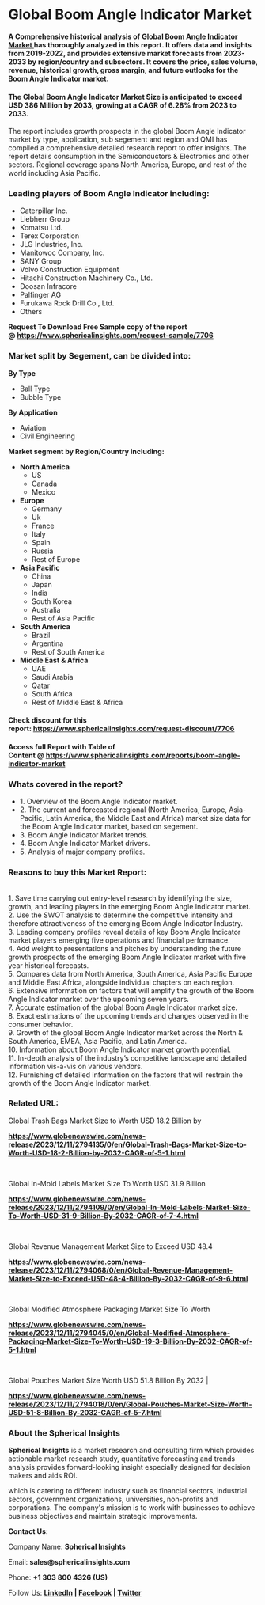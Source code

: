 <h1 class="news-post-title">Global Boom Angle Indicator Market</h1>
<p><strong>A Comprehensive historical analysis of&nbsp;<a href="https://www.sphericalinsights.com/reports/boom-angle-indicator-market" target="_blank" rel="noreferrer noopener">Global Boom Angle Indicator Market&nbsp;</a>has thoroughly analyzed in this report. It offers data and insights from 2019-2022, and provides extensive market forecasts from 2023-2033 by region/country and subsectors. It covers the price, sales volume, revenue, historical growth, gross margin, and future outlooks for the Boom Angle Indicator market.</strong></p>
<h4><strong>The Global Boom Angle Indicator Market Size is anticipated to exceed USD 386 Million by 2033, growing at a CAGR of 6.28% from 2023 to 2033.</strong></h4>
<p>The report includes growth prospects in the global Boom Angle Indicator market by type, application, sub segement and region and QMI has compiled a comprehensive detailed research report to offer insights. The report details consumption in the Semiconductors &amp; Electronics and other sectors. Regional coverage spans North America, Europe, and rest of the world including Asia Pacific.</p>
<h3><strong>Leading players of Boom Angle Indicator including:</strong></h3>
<ul>
<li>Caterpillar Inc.</li>
<li>Liebherr Group</li>
<li>Komatsu Ltd.</li>
<li>Terex Corporation</li>
<li>JLG Industries, Inc.</li>
<li>Manitowoc Company, Inc.</li>
<li>SANY Group</li>
<li>Volvo Construction Equipment</li>
<li>Hitachi Construction Machinery Co., Ltd.</li>
<li>Doosan Infracore</li>
<li>Palfinger AG</li>
<li>Furukawa Rock Drill Co., Ltd.</li>
<li>Others</li>
</ul>
<p><strong>Request To Download Free Sample copy of the report @&nbsp;<a href="https://www.sphericalinsights.com/request-sample/7706">https://www.sphericalinsights.com/request-sample/7706</a></strong></p>
<h3><strong>Market split by Segement, can be divided into:</strong></h3>
<p><strong>By Type</strong></p>
<ul>
<li>Ball Type</li>
<li>Bubble Type</li>
</ul>
<p><strong>By Application</strong></p>
<ul>
<li>Aviation</li>
<li>Civil Engineering</li>
</ul>
<p><strong>Market segment by Region/Country including:</strong></p>
<ul>
<li><strong>North America</strong>
<ul>
<li>US</li>
<li>Canada</li>
<li>Mexico</li>
</ul>
</li>
<li><strong>Europe</strong>
<ul>
<li>Germany</li>
<li>Uk</li>
<li>France</li>
<li>Italy</li>
<li>Spain</li>
<li>Russia</li>
<li>Rest of Europe</li>
</ul>
</li>
<li><strong>Asia Pacific</strong>
<ul>
<li>China</li>
<li>Japan</li>
<li>India</li>
<li>South Korea</li>
<li>Australia</li>
<li>Rest of Asia Pacific</li>
</ul>
</li>
<li><strong>South America</strong>
<ul>
<li>Brazil</li>
<li>Argentina</li>
<li>Rest of South America</li>
</ul>
</li>
<li><strong>Middle East &amp; Africa</strong>
<ul>
<li>UAE</li>
<li>Saudi Arabia</li>
<li>Qatar</li>
<li>South Africa</li>
<li>Rest of Middle East &amp; Africa</li>
</ul>
</li>
</ul>
<h4>Check discount for this report:&nbsp;<a href="https://www.sphericalinsights.com/request-discount/7706">https://www.sphericalinsights.com/request-discount/7706</a></h4>
<h4>Access full Report with Table of Content&nbsp;@&nbsp;<a href="https://www.sphericalinsights.com/reports/boom-angle-indicator-market">https://www.sphericalinsights.com/reports/boom-angle-indicator-market</a>&nbsp;</h4>
<h3><strong>Whats covered in the report?</strong></h3>
<ul>
<li>1. Overview of the Boom Angle Indicator market.</li>
<li>2. The current and forecasted regional (North America, Europe, Asia-Pacific, Latin America, the Middle East and Africa) market size data for the Boom Angle Indicator market, based on segement.</li>
<li>3. Boom Angle Indicator Market trends.</li>
<li>4. Boom Angle Indicator Market drivers.</li>
<li>5. Analysis of major company profiles.</li>
</ul>
<h3><strong>Reasons to buy this Market Report:</strong></h3>
<p><br />1. Save time carrying out entry-level research by identifying the size, growth, and leading players in the emerging Boom Angle Indicator market.<br />2. Use the SWOT analysis to determine the competitive intensity and therefore attractiveness of the emerging Boom Angle Indicator Industry.<br />3. Leading company profiles reveal details of key Boom Angle Indicator market players emerging five operations and financial performance.<br />4. Add weight to presentations and pitches by understanding the future growth prospects of the emerging Boom Angle Indicator market with five year historical forecasts.<br />5. Compares data from North America, South America, Asia Pacific Europe and Middle East Africa, alongside individual chapters on each region.<br />6. Extensive information on factors that will amplify the growth of the Boom Angle Indicator market over the upcoming seven years.<br />7. Accurate estimation of the global Boom Angle Indicator market size.<br />8. Exact estimations of the upcoming trends and changes observed in the consumer behavior.<br />9. Growth of the global Boom Angle Indicator market across the North &amp; South America, EMEA, Asia Pacific, and Latin America.<br />10. Information about Boom Angle Indicator market growth potential.<br />11. In-depth analysis of the industry&rsquo;s competitive landscape and detailed information vis-a-vis on various vendors.<br />12. Furnishing of detailed information on the factors that will restrain the growth of the Boom Angle Indicator market.</p>
<h3><strong>Related URL:</strong></h3>
<p>Global Trash Bags Market Size to Worth USD 18.2 Billion by</p>
<p><strong><a href="https://www.globenewswire.com/news-release/2023/12/11/2794135/0/en/Global-Trash-Bags-Market-Size-to-Worth-USD-18-2-Billion-by-2032-CAGR-of-5-1.html">https://www.globenewswire.com/news-release/2023/12/11/2794135/0/en/Global-Trash-Bags-Market-Size-to-Worth-USD-18-2-Billion-by-2032-CAGR-of-5-1.html</a>&nbsp;</strong></p>
<p>&nbsp;</p>
<p>Global In-Mold Labels Market Size To Worth USD 31.9 Billion</p>
<p><strong><a href="https://www.globenewswire.com/news-release/2023/12/11/2794109/0/en/Global-In-Mold-Labels-Market-Size-To-Worth-USD-31-9-Billion-By-2032-CAGR-of-7-4.html">https://www.globenewswire.com/news-release/2023/12/11/2794109/0/en/Global-In-Mold-Labels-Market-Size-To-Worth-USD-31-9-Billion-By-2032-CAGR-of-7-4.html</a>&nbsp;</strong></p>
<p>&nbsp;</p>
<p>Global Revenue Management Market Size to Exceed USD 48.4</p>
<p><strong><a href="https://www.globenewswire.com/news-release/2023/12/11/2794068/0/en/Global-Revenue-Management-Market-Size-to-Exceed-USD-48-4-Billion-By-2032-CAGR-of-9-6.html">https://www.globenewswire.com/news-release/2023/12/11/2794068/0/en/Global-Revenue-Management-Market-Size-to-Exceed-USD-48-4-Billion-By-2032-CAGR-of-9-6.html</a>&nbsp;</strong></p>
<p>&nbsp;</p>
<p>Global Modified Atmosphere Packaging Market Size To Worth</p>
<p><strong><a href="https://www.globenewswire.com/news-release/2023/12/11/2794045/0/en/Global-Modified-Atmosphere-Packaging-Market-Size-To-Worth-USD-19-3-Billion-By-2032-CAGR-of-5-1.html">https://www.globenewswire.com/news-release/2023/12/11/2794045/0/en/Global-Modified-Atmosphere-Packaging-Market-Size-To-Worth-USD-19-3-Billion-By-2032-CAGR-of-5-1.html</a>&nbsp;</strong></p>
<p>&nbsp;</p>
<p>Global Pouches Market Size Worth USD 51.8 Billion By 2032 |</p>
<p><strong><a href="https://www.globenewswire.com/news-release/2023/12/11/2794018/0/en/Global-Pouches-Market-Size-Worth-USD-51-8-Billion-By-2032-CAGR-of-5-7.html">https://www.globenewswire.com/news-release/2023/12/11/2794018/0/en/Global-Pouches-Market-Size-Worth-USD-51-8-Billion-By-2032-CAGR-of-5-7.html</a>&nbsp;</strong></p>
<h3><strong>About the Spherical Insights</strong></h3>
<p><strong>Spherical Insights</strong>&nbsp;is a market research and consulting firm which provides actionable market research study, quantitative forecasting and trends analysis provides forward-looking insight especially designed for decision makers and aids ROI.</p>
<p>which is catering to different industry such as financial sectors, industrial sectors, government organizations, universities, non-profits and corporations. The company's mission is to work with businesses to achieve business objectives and maintain strategic improvements.</p>
<p><strong>Contact Us:</strong></p>
<p>Company Name:&nbsp;<strong>Spherical Insights</strong></p>
<p>Email:&nbsp;<strong>sales@sphericalinsights.com</strong></p>
<p>Phone:&nbsp;<strong>+1 303 800 4326 (US)</strong></p>
<p>Follow Us:&nbsp;<strong><a href="https://www.linkedin.com/company/spherical-insight/"><u>LinkedIn</u></a>&nbsp;|&nbsp;<a href="https://www.facebook.com/sphericalinsights22"><u>Facebook</u></a>&nbsp;|&nbsp;<a href="https://twitter.com/SInsights_US"><u>Twitter</u></a></strong></p>
